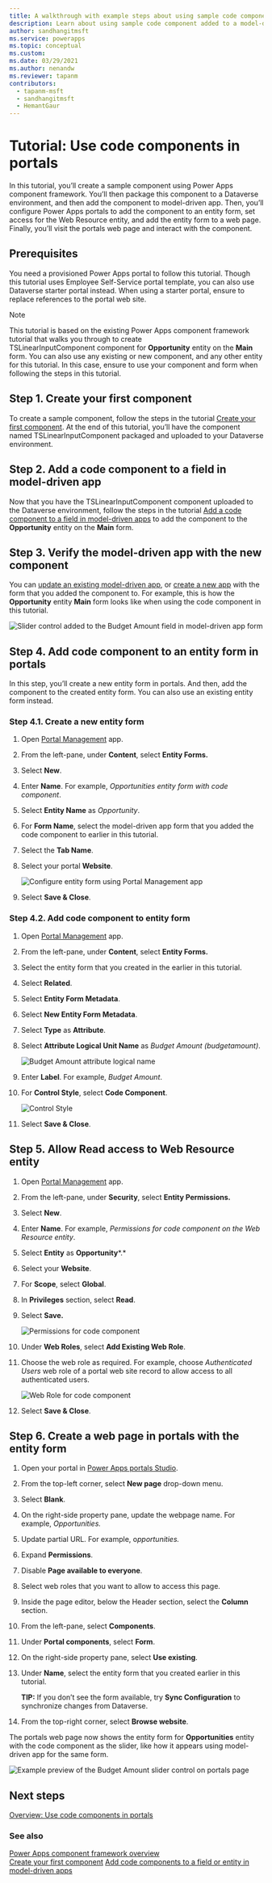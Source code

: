 ```yaml
---
title: A walkthrough with example steps about using sample code component added to a model-driven app form inside portals. | Microsoft Docs
description: Learn about using sample code component added to a model-driven app form inside portals.
author: sandhangitmsft
ms.service: powerapps
ms.topic: conceptual
ms.custom: 
ms.date: 03/29/2021
ms.author: nenandw
ms.reviewer: tapanm
contributors:
  - tapanm-msft
  - sandhangitmsft
  - HemantGaur
---
```


# Tutorial: Use code components in portals

In this tutorial, you’ll create a sample component using Power Apps component
framework. You’ll then package this component to a Dataverse environment, and
then add the component to model-driven app. Then, you’ll configure Power Apps
portals to add the component to an entity form, set access for the Web Resource
entity, and add the entity form to a web page. Finally, you’ll visit the portals
web page and interact with the component.

## Prerequisites

You need a provisioned Power Apps portal to follow this tutorial.
Though this tutorial uses Employee Self-Service portal template, you can also use
Dataverse starter portal instead. When using a starter portal, ensure to replace
references to the portal web site.

> [!NOTE]
> This tutorial is based on the existing Power Apps component framework
tutorial that walks you through to create TSLinearInputComponent component for
**Opportunity** entity on the **Main** form. You can also use any existing or
new component, and any other entity for this tutorial. In this case, ensure to
use your component and form when following the steps in this tutorial.

## Step 1. Create your first component

To create a sample component, follow the steps in the tutorial [Create your
first
component](../../developer/component-framework/implementing-controls-using-typescript.md).
At the end of this tutorial, you’ll have the component named
TSLinearInputComponent packaged and uploaded to your Dataverse environment.

## Step 2. Add a code component to a field in model-driven app

Now that you have the TSLinearInputComponent component uploaded to the Dataverse
environment, follow the steps in the tutorial [Add a code component to a field
in model-driven
apps](../../developer/component-framework/add-custom-controls-to-a-field-or-entity.md)
to add the component to the **Opportunity** entity on the **Main** form.

## Step 3. Verify the model-driven app with the new component

You can [update an existing model-driven
app](../model-driven-apps/design-custom-business-apps-using-app-designer.md),
or [create a new
app](../model-driven-apps/build-first-model-driven-app.md)
with the form that you added the component to. For example, this is how the
**Opportunity** entity **Main** form looks like when using the code component in
this tutorial.

![Slider control added to the Budget Amount field in model-driven app form](media/component-framework/model-driven-app.png "Slider control added to the Budget Amount field in model-driven app form")

## Step 4. Add code component to an entity form in portals

In this step, you’ll create a new entity form in portals. And then, add the
component to the created entity form. You can also use an existing entity form
instead.

### Step 4.1. Create a new entity form

1.  Open [Portal
    Management](configure/configure-portal.md)
    app.

2.  From the left-pane, under **Content**, select **Entity Forms.**

3.  Select **New**.

4.  Enter **Name**. For example, *Opportunities entity form with code
    component*.

5.  Select **Entity Name** as *Opportunity*.

6.  For **Form Name**, select the model-driven app form that you added the code
    component to earlier in this tutorial.

7.  Select the **Tab Name**.

8.  Select your portal **Website**.

    ![Configure entity form using Portal Management app](media/component-framework/new-entity-form.png "Configure entity form using Portal Management app")

9.  Select **Save & Close**.

### Step 4.2. Add code component to entity form

1.  Open [Portal
    Management](configure/configure-portal.md)
    app.

2.  From the left-pane, under **Content**, select **Entity Forms.**

3.  Select the entity form that you created in the earlier in this tutorial.

4.  Select **Related**.

5.  Select **Entity Form Metadata**.

6.  Select **New Entity Form Metadata**.

7.  Select **Type** as **Attribute**.

8.  Select **Attribute Logical Unit Name** as *Budget Amount (budgetamount)*.

    ![Budget Amount attribute logical name](media/component-framework/attribute-logical-name.png "Budget Amount attribute logical name")

9.  Enter **Label**. For example, *Budget Amount*.

10. For **Control Style**, select **Code Component**.

    ![Control Style](media/component-framework/control-style.png "Control Style")

11. Select **Save & Close**.

## Step 5. Allow Read access to Web Resource entity

1.  Open [Portal
    Management](configure/configure-portal.md)
    app.

2.  From the left-pane, under **Security**, select **Entity Permissions.**

3.  Select **New**.

4.  Enter **Name**. For example, *Permissions for code component on the Web
    Resource entity*.

5.  Select **Entity** as **Opportunity***.*

6.  Select your **Website**.

7.  For **Scope**, select **Global**.

8.  In **Privileges** section, select **Read**.

9.  Select **Save.**

    ![Permissions for code component](media/component-framework/permissions.png "Permissions for code component")

10. Under **Web Roles**, select **Add Existing Web Role**.

11. Choose the web role as required. For example, choose *Authenticated Users*
    web role of a portal web site record to allow access to all authenticated
    users.

    ![Web Role for code component](media/component-framework/webrole.png "Web Role for code component")

12. Select **Save & Close**.

## Step 6. Create a web page in portals with the entity form

1.  Open your portal in [Power Apps portals
    Studio](https://docs.microsoft.com/powerapps/maker/portals/portal-designer-anatomy).

2.  From the top-left corner, select **New page** drop-down menu.

3.  Select **Blank**.

4.  On the right-side property pane, update the webpage name. For example,
    *Opportunities.*

5.  Update partial URL. For example, o*pportunities.*

6.  Expand **Permissions**.

7.  Disable **Page available to everyone**.

8.  Select web roles that you want to allow to access this page.

9.  Inside the page editor, below the Header section, select the **Column**
    section.

10. From the left-pane, select **Components**.

11. Under **Portal components**, select **Form**.

12. On the right-side property pane, select **Use existing**.

13. Under **Name**, select the entity form that you created earlier in this
    tutorial.

    **TIP:** If you don’t see the form available, try **Sync Configuration** to
    synchronize changes from Dataverse.

14. From the top-right corner, select **Browse website**.

The portals web page now shows the entity form for **Opportunities** entity with
the code component as the slider, like how it appears using model-driven app for
the same form.

![Example preview of the Budget Amount slider control on portals page](media/component-framework/example-preview.png "Example preview of the Budget Amount slider control on portals page")

## Next steps

[Overview: Use code components in portals](component-framework.md)

### See also

[Power Apps component framework overview](../../developer/component-framework/overview.md) <br>
[Create your first component](../../developer/component-framework/implementing-controls-using-typescript.md)
[Add code components to a field or entity in model-driven apps](../../developer/component-framework/add-custom-controls-to-a-field-or-entity.md)
